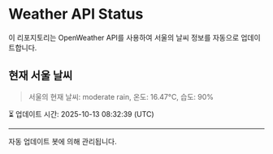 
# Weather API Status

이 리포지토리는 OpenWeather API를 사용하여 서울의 날씨 정보를 자동으로 업데이트합니다.

## 현재 서울 날씨
> 서울의 현재 날씨: moderate rain, 온도: 16.47°C, 습도: 90%

⏳ 업데이트 시간: 2025-10-13 08:32:39 (UTC)

---
자동 업데이트 봇에 의해 관리됩니다.
